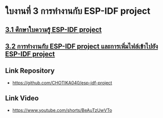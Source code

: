 # ใบงานที่ 3 การทำงานกับ ESP-IDF project
 
## [3.1 ศึกษาใบความรู้ ESP-IDF project](https://github.com/Special-Topics-Computer-2023/Learning-topic-ESP32-IDF-Project)
## [3.2 การทำงานกับ ESP-IDF project และการเพิ่มไฟล์เข้าไปยัง ESP-IDF project](3.2-working-with-esp-idf-project.md)

## Link Repository
*  https://github.com/CHOTIKA040/esp-idf-project

## Link Video
*  https://www.youtube.com/shorts/BeAuTzUwVTo
